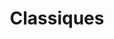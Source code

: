 ---
id: "classiques"
image: 
  src: "/src/images/classiques.png"
  alt: "classiques web"
title: "Classiques"
platform: "Shopify"
location: "USA, New York"
show_title: {portfolio: true, card: false}
secondary_link: { text: "", href: ""}
year: "2023"
tech: "Hydrogen"
url: "https://classiques.com"
description: Sitio de comercio electrónico totalmente funcional hecho a medida, desarrollado con la última tecnología de Shopify, Hydrogen. 
            Utilizando Remix 2.0 como marco, es posible integrar el sistema backend de Shopify con renderizado del lado del servidor e
             hidratación súper rápida para ofrecer experiencias asombrosas. No solo el sitio está diseñado con cuidado meticuloso, 
             sino que el código también permanece legible, estable y con una complejidad mínima para permitir características adicionales y un mantenimiento fácil. 
             La experiencia del usuario se convierte en algo maravilloso con cargas rápidas e interacción sencilla. 
             La tienda vende productos de alta calidad para una marca personal con sede en los Estados Unidos.
---